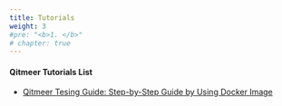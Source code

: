 ```yaml
---
title: Tutorials
weight: 3
#pre: "<b>1. </b>"
# chapter: true
---
```


#### Qitmeer Tutorials List

- [Qitmeer Tesing Guide: Step-by-Step Guide by Using Docker Image](./qitmeer-docker-test)

